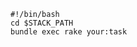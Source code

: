 <!-- usedin: [ _includes/_inlines/Tutorials/Rails/1993-09-26-running-rake-tasks] - layout:code post: 1993-09-26-running-rake-tasks_deployment-hooks -->

```
#!/bin/bash
cd $STACK_PATH
bundle exec rake your:task
```
